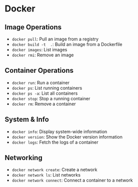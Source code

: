 
# Docker

## Image Operations

* `docker pull`: Pull an image from a registry
* `docker build -t  .`: Build an image from a Dockerfile
* `docker images`: List images
* `docker rmi`: Remove an image

## Container Operations

* `docker run`: Run a container
* `docker ps`: List running containers
* `docker ps -a`: List all containers
* `docker stop`: Stop a running container
* `docker rm`: Remove a container

## System & Info

* `docker info`: Display system-wide information
* `docker version`: Show the Docker version information
* `docker logs`: Fetch the logs of a container

## Networking

* `docker network create`: Create a network
* `docker network ls`: List networks
* `docker network connect`: Connect a container to a network
